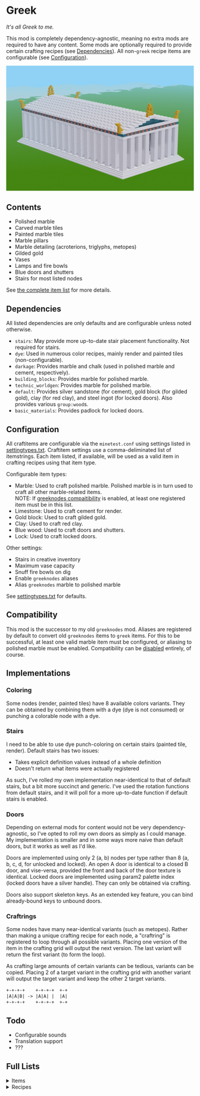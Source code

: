 # Greek
_It's all Greek to me._  

This mod is completely dependency-agnostic, meaning no extra mods are required to have any content. Some mods are optionally required to provide certain crafting recipes (see [Dependencies](#dependencies)). All non-`greek` recipe items are configurable (see [Configuration](#configuration)).

![screenshot.png](screenshot.png)

## Contents
* Polished marble
* Carved marble tiles
* Painted marble tiles
* Marble pillars
* Marble detailing (acroterions, triglyphs, metopes)
* Gilded gold
* Vases
* Lamps and fire bowls
* Blue doors and shutters
* Stairs for most listed nodes

See [the complete item list](#full-lists) for more details.

## Dependencies
All listed dependencies are only defaults and are configurable unless noted otherwise.
* `stairs`: May provide more up-to-date stair placement functionality. Not required for stairs.
* `dye`: Used in numerous color recipes, mainly render and painted tiles (non-configurable).
* `darkage`: Provides marble and chalk (used in polished marble and cement, respectively).
* `building_blocks`: Provides marble for polished marble.
* `technic_worldgen`: Provides marble for polished marble.
* `default`: Provides silver sandstone (for cement), gold block (for gilded gold), clay (for red clay), and steel ingot (for locked doors). Also provides various `group:wood`s.
* `basic_materials`: Provides padlock for locked doors.

## Configuration
All craftitems are configurable via the `minetest.conf` using settings listed in [settingtypes.txt](settingtypes.txt). Craftitem settings use a comma-deliminated list of itemstrings. Each item listed, if available, will be used as a valid item in crafting recipes using that item type.  

Configurable item types:
* Marble: Used to craft polished marble. Polished marble is in turn used to craft all other marble-related items.   
  NOTE: If [greeknodes compaitibility](#compatibility) is enabled, at least one registered item must be in this list.
* Limestone: Used to craft cement for render.
* Gold block: Used to craft gilded gold.
* Clay: Used to craft red clay.
* Blue wood: Used to craft doors and shutters.
* Lock: Used to craft locked doors.

Other settings:
* Stairs in creative inventory
* Maximum vase capacity
* Snuff fire bowls on dig
* Enable `greeknodes` aliases
* Alias `greeknodes` marble to polished marble

See [settingtypes.txt](settingtypes.txt) for defaults.  

## Compatibility
This mod is the successor to my old `greeknodes` mod. Aliases are registered by default to convert old `greeknodes` items to `greek` items. For this to be successful, at least one valid marble item must be configured, or aliasing to polished marble must be enabled. Compatibility can be [disabled](#configuration) entirely, of course.

## Implementations
### Coloring
Some nodes (render, painted tiles) have 8 available colors variants. They can be obtained by combining them with a dye (dye is not consumed) or punching a colorable node with a dye.

### Stairs
I need to be able to use dye punch-coloring on certain stairs (painted tile, render). Default stairs has two issues:
* Takes explicit definition values instead of a whole definition
* Doesn't return what items were actually registered

As such, I've rolled my own implementation near-identical to that of default stairs, but a bit more succinct and generic. I've used the rotation functions from default stairs, and it will poll for a more up-to-date function if default stairs is enabled.

### Doors
Depending on external mods for content would not be very dependency-agnostic, so I've opted to roll my own doors as simply as I could manage. My implementation is smaller and in some ways more naive than default doors, but it works as well as I'd like.

Doors are implemented using only 2 (a, b) nodes per type rather than 8 (a, b, c, d, for unlocked and locked). An open A door is identical to a closed B door, and vise-versa, provided the front and back of the door texture is identical. Locked doors are implemented using param2 palette index (locked doors have a silver handle). They can only be obtained via crafting.

Doors also support skeleton keys. As an extended key feature, you can bind already-bound keys to unbound doors.

### Craftrings
Some nodes have many near-identical variants (such as metopes). Rather than making a unique crafting recipe for each node, a "craftring" is registered to loop through all possible variants. Placing one version of the item in the crafting grid will output the next version. The last variant will return the first variant (to form the loop).

As crafting large amounts of certain variants can be tedious, variants can be copied. Placing 2 of a target variant in the crafting grid with another variant will output the target variant and keep the other 2 target variants.

```
+-+-+-+    +-+-+-+  +-+
|A|A|B| -> |A|A| |  |A|
+-+-+-+    +-+-+-+  +-+
```

## Todo
* Configurable sounds
* Translation support
* ???

## Full Lists
<details><summary>Items</summary>

`*`: Has stairs  
`+`: Has colors  
`#`: Not craftable (but may be placable)  
`!`: Not obainable at all  

* `greek:acroterion`
* `greek:acroterion_corner`
* `greek:blue_wood`*
* `greek:cement`*+
* `greek:chain`
* `greek:door_<1-4>_<a,b>`
* `greek:door_blank`!
* `greek:fire_bowl`
* `greek:fire_bowl_hanging`#
* `greek:fire_bowl_hanging_lit`#
* `greek:fire_bowl_lit`#
* `greek:gilded_gold`*
* `greek:lamp`
* `greek:marble_cobble`*
* `greek:marble_painted_center_<1-12>`*+
* `greek:marble_painted_corner_<1-12>`*+
* `greek:marble_painted_edge_<1-12>`*+
* `greek:marble_pillar`*
* `greek:marble_pillar_base_corinthian`
* `greek:marble_pillar_base_doric`
* `greek:marble_pillar_base_ionic`
* `greek:marble_pillar_head_corinthian`
* `greek:marble_pillar_head_doric`
* `greek:marble_pillar_head_ionic`
* `greek:marble_polished`*
* `greek:marble_polished_block`*
* `greek:marble_tile_<1-6>`*
* `greek:metope_centaur_and_man`
* `greek:metope_chariot`
* `greek:metope_crowd`
* `greek:metope_gaurd`
* `greek:metope_horse`
* `greek:metope_horses`
* `greek:metope_man_kneeling`
* `greek:metope_man_laying`
* `greek:metope_man_standing`
* `greek:metope_rider`
* `greek:metope_three_men`
* `greek:metope_two_men`
* `greek:red_clay`
* `greek:red_clay_fired`*
* `greek:render`*+
* `greek:shutters_<1-3>[_closed]`
* `greek:triglyph`
* `greek:triglyph_blue`
* `greek:vase_amphora_<1-4>`
* `greek:vase_stamnos_<1-4>`
  
</details>


<details><summary>Recipes</summary>

`greek:acroterion 2`:  
```
M = greek:marble_polished
+-+-+-+
| |M| |
+-+-+-+
| |M| |
+-+-+-+
|M|M|M|
+-+-+-+

or

Shapeless (1) = greek:acroterion_corner
```

`greek:acroterion_corner 2`:  
```
M = greek:marble_polished
+-+-+-+
|M| | |
+-+-+-+
|M| | |
+-+-+-+
|M|M|M|
+-+-+-+
(Reversable)

or

Shapeless (1) = greek:acroterion
```

`greek:blue_wood`:  
```
Shapeless: dye:blue, group:wood
```

`greek:cement`:  
```
Cooking: group:greek:limestone
```

`greek:chain 12`:  
```
G = greek:gilded_gold
+-+
|G|
+-+
|G|
+-+
|G|
+-+
```

`greek:door_1_a 2`:  
```
W = group:greek:blue_wood
+-+-+
|W|W|
+-+-+
|W|W|
+-+-+
|W|W|
+-+-+
```

`greek:fire_bowl 2`:  
```
M = greek:marble_polished
G = greek:gilded_gold
+-+-+-+
|M| |M|
+-+-+-+
| |G| |
+-+-+-+
```

`greek:gilded_gold`:  
```
Cooking: group:greek:gold_block
```

`greek:lamp 2`:  
```
C = group:greek:red_clay
+-+-+-+
|C| |C|
+-+-+-+
| |C| |
+-+-+-+
```

`greek:marble_cobble 5`:  
```
M = greek:marble_polished
+-+-+-+
|M| |M|
+-+-+-+
| |M| |
+-+-+-+
|M| |M|
+-+-+-+
```

`greek:marble_painted_center_1 4`:  
```
M = greek:marble_polished
D = dye:blue
+-+-+-+
|M|D|M|
+-+-+-+
|D|D|D|
+-+-+-+
|M|D|M|
+-+-+-+
```

`greek:marble_painted_corner_1 4`:  
```
M = greek:marble_polished
D = dye:blue
+-+-+-+
|D|M|M|
+-+-+-+
|D|M|M|
+-+-+-+
|D|D|D|
+-+-+-+
(Rotatable)
```

`greek:marble_painted_edge_1 4`:  
```
M = greek:marble_polished
D = dye:blue
+-+-+-+
|D|M|D|
+-+-+-+
|M|D|M|
+-+-+-+
|D|M|D|
+-+-+-+
```

`greek:marble_pillar 2`:  
```
M = greek:marble_polished
+-+
|M|
+-+
|M|
+-+
```

`greek:marble_pillar_base_doric 4`:  
```
M = greek:marble_polished
P = greek:marble_pillar
+-+-+-+
| |P| |
+-+-+-+
|P|M|P|
+-+-+-+
```

`greek:marble_pillar_head_doric 4`:  
```
M = greek:marble_polished
P = greek:marble_pillar
+-+-+-+
|P|M|P|
+-+-+-+
| |P| |
+-+-+-+
```

`greek:marble_polished 9`:  
```
M = group:greek:marble
+-+-+-+
|M|M|M|
+-+-+-+
|M|M|M|
+-+-+-+
|M|M|M|
+-+-+-+
```

`greek:marble_polished_block 4`:  
```
M = greek:marble_polished
+-+-+
|M|M|
+-+-+
|M|M|
+-+-+
```

`greek:marble_tile_1 4`:  
```
B = greek:marble_polished_block
+-+-+
|B|B|
+-+-+
|B|B|
+-+-+
```

`greek:metope_man_standing 2`:  
```
Shapeless: greek:marble_polished, group:greek:red_clay
```

`greek:red_clay 8`:  
```
C = group:greek:clay_lump
D = dye:red
+-+-+-+
|C|C|C|
+-+-+-+
|C|D|C|
+-+-+-+
|C|C|C|
+-+-+-+
```

`greek:red_clay_fired`:  
```
Cooking: group:greek:red_clay
```

`greek:render 2`:  
```
Shapeless: greek:cement, group:sand, group:water_bucket
Replacements: (group:water_bucket, bucket:bucket_empty)
```

`greek:shutters_1 2`:  
```
W = group:greek:blue_wood
+-+-+-+
|W| |W|
+-+-+-+
|W| |W|
+-+-+-+
```

`greek:triglyph 4`:  
```
M = greek:marble_polished
+-+-+-+
|M| |M|
+-+-+-+
|M| |M|
+-+-+-+

or

Shapeless (1): greek:triglyph_blue, dye:white
```

`greek:triglyph_blue`:  
```
Shapeless: greek:triglyph, dye:blue
```

`greek:vase_amphora_1 2`:  
```
C = group:greek:red_clay
+-+-+-+
|C| |C|
+-+-+-+
|C| |C|
+-+-+-+
|C|C|C|
+-+-+-+
```

`greek:vase_stamnos_1 2`:  
```
C = group:greek:red_clay
+-+-+-+
|C| |C|
+-+-+-+
|C|C|C|
+-+-+-+
```

Craftrings:
* `greek:door_*_a`
* `greek:marble_painted_center_*`
* `greek:marble_painted_corner_*`
* `greek:marble_painted_edge_*`
* `greek:marble_pillar_base_*`
* `greek:marble_pillar_head_*`
* `greek:marble_tile_*`
* `greek:metope_*`
* `greek:shutters_*`
* `greek:vase_amphora_*`
* `greek:vase_stamnos_*`

</details>
